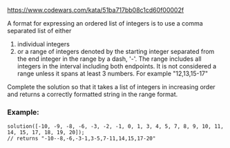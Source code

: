 https://www.codewars.com/kata/51ba717bb08c1cd60f00002f

A format for expressing an ordered list of integers is to use a comma separated
list of either

1. individual integers
2. or a range of integers denoted by the starting integer separated from the end
   integer in the range by a dash, '-'. The range includes all integers in the
   interval including both endpoints. It is not considered a range unless it
   spans at least 3 numbers. For example "12,13,15-17"

Complete the solution so that it takes a list of integers in increasing order
and returns a correctly formatted string in the range format.

### Example:

```
solution([-10, -9, -8, -6, -3, -2, -1, 0, 1, 3, 4, 5, 7, 8, 9, 10, 11, 14, 15, 17, 18, 19, 20]);
// returns "-10--8,-6,-3-1,3-5,7-11,14,15,17-20"
```

